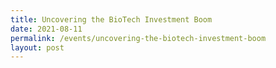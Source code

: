 ```yaml
---
title: Uncovering the BioTech Investment Boom
date: 2021-08-11
permalink: /events/uncovering-the-biotech-investment-boom
layout: post
---
```

